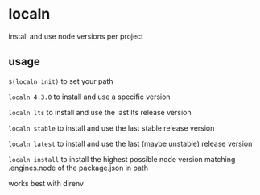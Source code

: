 # localn
install and use node versions per project

## usage

`$(localn init)` 
to set your path

`localn 4.3.0` 
to install and use a specific version

`localn lts` 
to install and use the last lts release version

`localn stable` 
to install and use the last stable release version

`localn latest` 
to install and use the last (maybe unstable) release version

`localn install`
to install the highest possible node version matching .engines.node of the package.json in path 

works best with direnv


